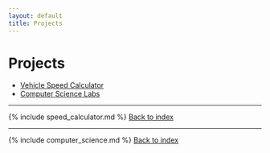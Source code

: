 ```yaml
---
layout: default
title: Projects
---
```

# Projects

* [Vehicle Speed Calculator](#vehicle-speed-calculator)
* [Computer Science Labs](#computer-science-labs)

***
{% include speed_calculator.md %}
[Back to index](#projects)
***
{% include computer_science.md %}
[Back to index](#projects)